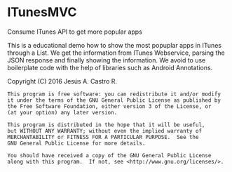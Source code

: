 # ITunesMVC

Consume ITunes API to get more popular apps

This is a educational demo how to show the most popuplar apps in ITunes through a List. We get the information from ITunes Webservice, parsing the JSON response and finally showing the information. We avoid to use boilerplate code with the help of libraries such as Android Annotations.

Copyright (C) 2016 Jesús A. Castro R.

    This program is free software: you can redistribute it and/or modify
    it under the terms of the GNU General Public License as published by
    the Free Software Foundation, either version 3 of the License, or
    (at your option) any later version.

    This program is distributed in the hope that it will be useful,
    but WITHOUT ANY WARRANTY; without even the implied warranty of
    MERCHANTABILITY or FITNESS FOR A PARTICULAR PURPOSE.  See the
    GNU General Public License for more details.

    You should have received a copy of the GNU General Public License
    along with this program.  If not, see <http://www.gnu.org/licenses/>.


